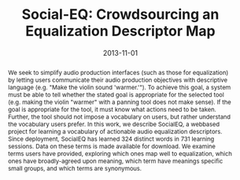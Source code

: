 ---
layout: default-publication
title: "Social-EQ: Crowdsourcing an Equalization Descriptor Map"
collection: publications
permalink: /publications/2013-11-01-cartwright2013socialeq
abstract: "We seek to simplify audio production interfaces (such as those for equalization) by letting users communicate their audio production objectives with descriptive language (e.g. &quot;Make the violin sound &apos;warmer.&apos;&quot;). To achieve this goal, a system must be able to tell whether the stated goal is appropriate for the selected tool (e.g. making the violin &quot;warmer&quot; with a panning tool does not make sense). If the goal is appropriate for the tool, it must know what actions need to be taken. Further, the tool should not impose a vocabulary on users, but rather understand the vocabulary users prefer. In this work, we describe SocialEQ, a webbased project for learning a vocabulary of actionable audio equalization descriptors. Since deployment, SocialEQ has learned 324 distinct words in 731 learning sessions. Data on these terms is made available for download. We examine terms users have provided, exploring which ones map well to equalization, which ones have broadly-agreed upon meaning, which term have meanings specific small groups, and which terms are synonymous."
date: 2013-11-01
venue: 'International Society for Music Information Retrieval Conference (ISMIR)'
paperurl: '/files/cartwright2013socialeq.pdf'
image: '/assets/images/socialeq.png'
imagewidth: 100.0
categories: 
  - Natural Audio Production Interfaces
citation: 'Cartwright, M., Pardo, B. Social-EQ: Crowdsourcing an Equalization Descriptor Map. In <i>Proceedings of the International Society for Music Information Retrieval Conference (ISMIR)</i>, 2013.'
author_profile: true
---